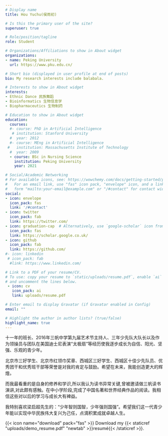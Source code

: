 ```yaml
---
# Display name
title: Hou Yuchu(侯雨初)

# Is this the primary user of the site?
superuser: true

# Role/position/tagline
role: Student

# Organizations/Affiliations to show in About widget
organizations:
- name: Peking University 
  url: https://www.pku.edu.cn/

# Short bio (displayed in user profile at end of posts)
bio: My research interests include balabala.

# Interests to show in About widget
interests:
- Ethnic Dance 民族舞蹈
- Bioinformatics 生物信息学
- Biopharmaceutics 生物制药

# Education to show in About widget
education:
  courses:
  #- course: PhD in Artificial Intelligence
   # institution: Stanford University
  #  year: 2012
  #- course: MEng in Artificial Intelligence
 #   institution: Massachusetts Institute of Technology
  #  year: 2009
  - course: BSc in Nursing Science 
    institution: Peking University 
    year: 2021

# Social/Academic Networking
# For available icons, see: https://wowchemy.com/docs/getting-started/page-builder/#icons
#   For an email link, use "fas" icon pack, "envelope" icon, and a link in the
#   form "mailto:your-email@example.com" or "/#contact" for contact widget.
social:
- icon: envelope
  icon_pack: fas
  link: '/#contact'
- icon: twitter
  icon_pack: fab
  link: https://twitter.com/
- icon: graduation-cap  # Alternatively, use `google-scholar` icon from `ai` icon pack
  icon_pack: fas
  link: https://scholar.google.co.uk/
- icon: github
  icon_pack: fab
  link: https://github.com/
#- icon: linkedin
 # icon_pack: fab
  #link: https://www.linkedin.com/

# Link to a PDF of your resume/CV.
# To use: copy your resume to `static/uploads/resume.pdf`, enable `ai` icons in `params.toml`, 
# and uncomment the lines below.
 - icon: cv
   icon_pack: ai
   link: uploads/resume.pdf

# Enter email to display Gravatar (if Gravatar enabled in Config)
email: ""

# Highlight the author in author lists? (true/false)
highlight_name: true
---
```


十一年的班长、2016年三帆中学第九届艺术节主持人、三年少先队大队长以及作为领操员与团队在美国迪士尼表演“太极扇”等经历使我逐步成长为自信、阳光、坚强、乐观的青少年。

北京市三好学生、北京市红领巾奖章、西城区三好学生、西城区十佳少先队员、优秀团干和优秀班干部等荣誉是对我的肯定与鼓励。希望在未来，我能创造更大的辉煌。

而我最看重的是自身的修养和学识,所以我认为读书异常关键,曾被邀请做三帆读书演讲,对此颇有感触。在中小学阶段,完成了中国名著和世界经典作品的阅读。我相信这些对以后的学习与成长大有裨益。

我特别喜欢梁启超先生的：“少年智则国智，少年强则国强”。希望我们这一代青少年能以实现中华民族伟大复兴为己任，点滴积累成就卓越人生。

{{< icon name="download" pack="fas" >}} Download my {{< staticref "uploads/demo_resume.pdf" "newtab" >}}resumé{{< /staticref >}}.
